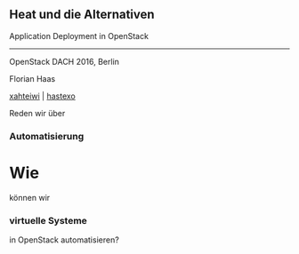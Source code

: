 ## Heat und die Alternativen

Application Deployment in OpenStack

****

OpenStack DACH 2016, Berlin

Florian Haas

[xahteiwi](//twitter.com/xahteiwi) | [hastexo](//www.hastexo.com/who/florian)


Reden wir über
### Automatisierung


# Wie
können wir
### virtuelle Systeme
in OpenStack automatisieren?
